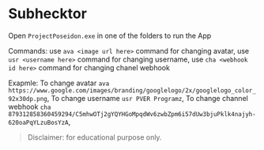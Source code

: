# Subhecktor

Open `ProjectPoseidon.exe` in one of the folders to run the App

Commands:
use `ava <image url here>` command for changing avatar, 
use `usr <username here>` command for changing username, 
use `cha <webhook id here>`  command for changing chanel webhook 
    
Exapmle:
To change avatar `ava https://www.google.com/images/branding/googlelogo/2x/googlelogo_color_92x30dp.png`,
To change username `usr PVER Programz`, 
To change channel webhook `cha 879312858360459294/C5mhwOTj2gYQYHGoMpqdWv6zwbZpm6i57dUw3bjuPklk4najyh-620oaPqYLzuBosYzA`, 

> Disclaimer: for educational purpose only.
